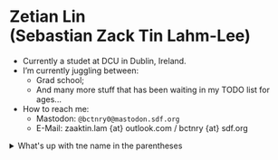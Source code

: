 # Zetian Lin<br />(Sebastian Zack Tin Lahm-Lee)

- Currently a studet at DCU in Dublin, Ireland.
- I’m currently juggling between:
  + Grad school;
  + And many more stuff that has been waiting in my TODO list for ages...
- How to reach me:
  + Mastodon: `@bctnry0@mastodon.sdf.org`
  + E-Mail: zaaktin.lam {at} outlook.com / bctnry {at} sdf.org

<details><summary>What's up with tne name in the parentheses</summary>
It's me following the conventions of Hong Kong since I'm from a Cantonese-speaking region. I'm okay with people using the name Zetian but I would much rather be called Zack or Sebastian since "Zetian" is Mandarin. You'll see me using this name from time to time in different projects.
</details>

<!--
**bctnry/bctnry** is a ✨ _special_ ✨ repository because its `README.md` (this file) appears on your GitHub profile.

Here are some ideas to get you started:

- 🔭 I’m currently working on ...
- 🌱 I’m currently learning ...
- 👯 I’m looking to collaborate on ...
- 🤔 I’m looking for help with ...
- 💬 Ask me about ...
- 📫 How to reach me: ...
- 😄 Pronouns: ...
- ⚡ Fun fact: ...
-->
